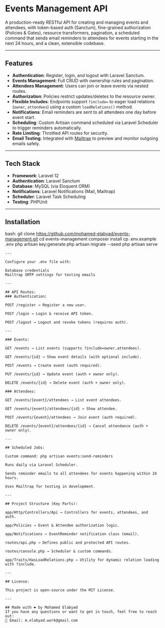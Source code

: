 # Events Management API

A production-ready RESTful API for creating and managing events and attendees, with token-based auth (Sanctum), fine-grained authorization (Policies & Gates), resource transformers, pagination, a scheduled command that sends email reminders to attendees for events starting in the next 24 hours, and a clean, extensible codebase.

---

## Features
- **Authentication**: Register, login, and logout with Laravel Sanctum.
- **Events Management**: Full CRUD with ownership rules and pagination.
- **Attendees Management**: Users can join or leave events via nested routes.
- **Authorization**: Policies restrict updates/deletes to the resource owner.
- **Flexible Includes**: Endpoints support `?include=` to eager load relations (`owner`, `attendees`) using a custom `loadRelations()` method.
- **Notifications**: Email reminders are sent to all attendees one day before event start.
- **Scheduling**: Custom Artisan command scheduled via Laravel Scheduler to trigger reminders automatically.
- **Rate Limiting**: Throttled API routes for security.
- **Email Testing**: Integrated with [Mailtrap](https://mailtrap.io/) to preview and monitor outgoing emails safely.

---

## Tech Stack
- **Framework**: Laravel 12
- **Authentication**: Laravel Sanctum
- **Database**: MySQL (via Eloquent ORM)
- **Notifications**: Laravel Notifications (Mail, Mailtrap)
- **Scheduler**: Laravel Task Scheduling
- **Testing**: PHPUnit

---

## Installation
bash:
git clone https://github.com/mohamed-elabyad/events-management.git
cd events-management
composer install
cp .env.example .env
php artisan key:generate
php artisan migrate --seed
php artisan serve
```
---

Configure your .env file with:

Database credentials
Mailtrap SMTP settings for testing emails

---

## API Routes:
### Authentication:

POST /register → Register a new user.

POST /login → Login & receive API token.

POST /logout → Logout and revoke tokens (requires auth).

---

### Events:

GET /events → List events (supports ?include=owner,attendees).

GET /events/{id} → Show event details (with optional include).

POST /events → Create event (auth required).

PUT /events/{id} → Update event (auth + owner only).

DELETE /events/{id} → Delete event (auth + owner only).

### Attendees:

GET /events/{event}/attendees → List event attendees.

GET /events/{event}/attendees/{id} → Show attendee.

POST /events/{event}/attendees → Join event (auth required).

DELETE /events/{event}/attendees/{id} → Cancel attendance (auth + owner only).

---

## Scheduled Jobs:

Custom command: php artisan events:send-reminders

Runs daily via Laravel Scheduler.

Sends reminder emails to all attendees for events happening within 24 hours.

Uses Mailtrap for testing in development.

---

## Project Structure (Key Parts):

app/Http/Controllers/Api → Controllers for events, attendees, and auth.

app/Policies → Event & Attendee authorization logic.

app/Notifications → EventReminder notification class (email).

routes/api.php → Defines public and protected API routes.

routes/console.php → Scheduler & custom commands.

app/Traits/HasLoadRelations.php → Utility for dynamic relation loading with ?include.

---

## License:

This project is open-source under the MIT License.

---

## Made with ❤️ by Mohamed Elabyad
If you have any questions or want to get in touch, feel free to reach out:
📧 Email: m.elabyad.work@gmail.com

